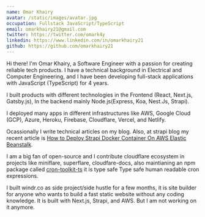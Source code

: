 ```yaml
---
name: Omar Khairy
avatar: /static/images/avatar.jpg
occupation: Fullstack JavaScript/TypeScript
email: omarkhairy21@gmail.com
twitter: https://twitter.com/omark4y
linkedin: https://www.linkedin.com/in/omarkhairy21
github: https://github.com/omarkhairy21
---
```


Hi there! I'm Omar Khairy, a Software Engineer with a passion for creating reliable tech products. I have a technical background in Electrical and Computer Engineering, and I have been developing full-stack applications with JavaScript (TypeScript) for 4 years.

I built products with different technologies in the Frontend (React, Next.js, Gatsby.js), In the backend mainly Node.js(Express, Koa, Nest.Js, Strapi).

I deployed many apps in different infrastructures like AWS, Google Cloud (GCP), Azure, Heroku, Firebase, Cloudflare, Vercel, and Netlify.

Ocassionally I write technical articles on my blog. Also, at strapi blog my recent article is [How to Deploy Strapi Docker Container On AWS Elastic Beanstalk](https://strapi.io/blog/how-to-deploy-strapi-docker-container-on-aws-elastic-beanstalk).

I am a big fan of open-source and I contribute cloudflare ecosystem in projects like miniflare, superflare, cloudfare-docs, also maintianing an npm package called [cron-toolkit-ts](https://www.npmjs.com/package/cron-toolkit-ts) it is type safe Type safe human readable cron expressions.

I built windr.co as side project/side hustle for a few months, it is site builder for anyone who wants to build a fast static website without any coding knowledge. It is built with Next.js, Strapi, and AWS. But I am not working on it anymore.
